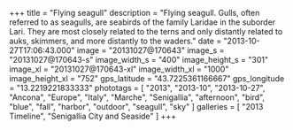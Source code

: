 +++
title = "Flying seagull"
description = "Flying seagull. Gulls, often referred to as seagulls, are seabirds of the family Laridae in the suborder Lari. They are most closely related to the terns and only distantly related to auks, skimmers, and more distantly to the waders."
date = "2013-10-27T17:06:43.000"
image = "20131027@170643"
image_s = "20131027@170643-s"
image_width_s = "400"
image_height_s = "301"
image_xl = "20131027@170643-xl"
image_width_xl = "1000"
image_height_xl = "752"
gps_latitude = "43.7225361166667"
gps_longitude = "13.2219221833333"
phototags = [ "2013", "2013-10", "2013-10-27", "Ancona", "Europe", "Italy", "Marche", "Senigallia", "afternoon", "bird", "blue", "fall", "harbor", "outdoor", "seagull", "sky" ]
galleries = [ "2013 Timeline", "Senigallia City and Seaside" ]
+++
